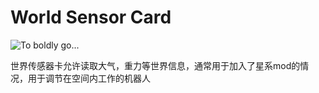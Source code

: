 # World Sensor Card

![To boldly go...](oredict:oc:worldSensorCard)

世界传感器卡允许读取大气，重力等世界信息，通常用于加入了星系mod的情况，用于调节在空间内工作的机器人